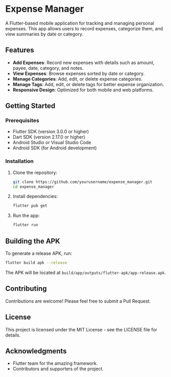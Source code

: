 # Expense Manager

A Flutter-based mobile application for tracking and managing personal expenses. This app allows users to record expenses, categorize them, and view summaries by date or category.

## Features

- **Add Expenses**: Record new expenses with details such as amount, payee, date, category, and notes.
- **View Expenses**: Browse expenses sorted by date or category.
- **Manage Categories**: Add, edit, or delete expense categories.
- **Manage Tags**: Add, edit, or delete tags for better expense organization.
- **Responsive Design**: Optimized for both mobile and web platforms.

## Getting Started

### Prerequisites

- Flutter SDK (version 3.0.0 or higher)
- Dart SDK (version 2.17.0 or higher)
- Android Studio or Visual Studio Code
- Android SDK (for Android development)

### Installation

1. Clone the repository:
   ```sh
   git clone https://github.com/yourusername/expense_manager.git
   cd expense_manager
   ```

2. Install dependencies:
   ```sh
   flutter pub get
   ```

3. Run the app:
   ```sh
   flutter run
   ```

## Building the APK

To generate a release APK, run:
```sh
flutter build apk --release
```
The APK will be located at `build/app/outputs/flutter-apk/app-release.apk`.

## Contributing

Contributions are welcome! Please feel free to submit a Pull Request.

## License

This project is licensed under the MIT License - see the LICENSE file for details.

## Acknowledgments

- Flutter team for the amazing framework.
- Contributors and supporters of the project.
